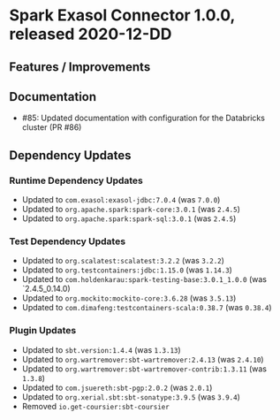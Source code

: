 # Spark Exasol Connector 1.0.0, released 2020-12-DD

## Features / Improvements


## Documentation

* #85: Updated documentation with configuration for the Databricks cluster (PR #86)

## Dependency Updates

### Runtime Dependency Updates

* Updated to `com.exasol:exasol-jdbc:7.0.4` (was `7.0.0`)
* Updated to `org.apache.spark:spark-core:3.0.1` (was `2.4.5`)
* Updated to `org.apache.spark:spark-sql:3.0.1` (was `2.4.5`)

### Test Dependency Updates

* Updated to `org.scalatest:scalatest:3.2.2` (was `3.2.2`)
* Updated to `org.testcontainers:jdbc:1.15.0` (was `1.14.3`)
* Updated to `com.holdenkarau:spark-testing-base:3.0.1_1.0.0` (was `2.4.5_0.14.0)
* Updated to `org.mockito:mockito-core:3.6.28` (was `3.5.13`)
* Updated to `com.dimafeng:testcontainers-scala:0.38.7` (was `0.38.4`)

### Plugin Updates

* Updated to `sbt.version:1.4.4` (was `1.3.13`)
* Updated to `org.wartremover:sbt-wartremover:2.4.13` (was `2.4.10`)
* Updated to `org.wartremover:sbt-wartremover-contrib:1.3.11` (was `1.3.8`)
* Updated to `com.jsuereth:sbt-pgp:2.0.2` (was `2.0.1`)
* Updated to `org.xerial.sbt:sbt-sonatype:3.9.5` (was `3.9.4`)
* Removed `io.get-coursier:sbt-coursier`
